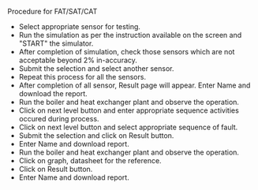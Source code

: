 Procedure for FAT/SAT/CAT

- Select appropriate sensor for testing.
- Run the simulation as per the instruction available on the screen and "START" the simulator.
- After completion of simulation, check those sensors which are not acceptable beyond 2% in-accuracy.
- Submit the selection and select another sensor.
- Repeat this process for all the sensors.
- After completion of all sensor, Result page will appear. Enter Name and download the report.
- Run the boiler and heat exchanger plant and observe the operation.
- Click on next level button and enter appropriate sequence activities occured during process.
- Click on next level button and select appropriate sequence of fault.
- Submit the selection and click on Result button.
- Enter Name and download report.
- Run the boiler and heat exchanger plant and observe the operation.
- Click on graph, datasheet for the reference.
- Click on Result button.
- Enter Name and download report.